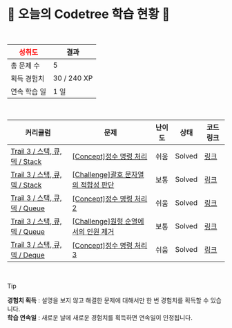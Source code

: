 # 🌲 오늘의 Codetree 학습 현황 🌲

<br />

| <span style="color:red;display:block;text-align:center;"> **성취도**</span> | 결과 |
|---|---|
| 총 문제 수 | 5 |
| 획득 경험치 | 30 / 240 XP |
| 연속 학습 일 | 1 일 |

<br />

|커리큘럼|문제|난이도|상태|코드 링크|
|---|---|---|---|---|
|[Trail 3 / 스택, 큐, 덱 / Stack](https://www.codetree.ai/trail-info/novice-high/)|[[Concept]정수 명령 처리](https://www.codetree.ai/trails/complete/curated-cards/intro-process-numeric-commands/)|쉬움|Solved|[링크](https://github.com/PaengBomin/CodeTree/blob/main/250518/%EC%A0%95%EC%88%98%20%EB%AA%85%EB%A0%B9%20%EC%B2%98%EB%A6%AC/process-numeric-commands.py)|
|[Trail 3 / 스택, 큐, 덱 / Stack](https://www.codetree.ai/trail-info/novice-high/)|[[Challenge]괄호 문자열의 적합성 판단](https://www.codetree.ai/trails/complete/curated-cards/challenge-parentheses-string/)|보통|Solved|[링크](https://github.com/PaengBomin/CodeTree/blob/main/250518/%EA%B4%84%ED%98%B8%20%EB%AC%B8%EC%9E%90%EC%97%B4%EC%9D%98%20%EC%A0%81%ED%95%A9%EC%84%B1%20%ED%8C%90%EB%8B%A8/parentheses-string.cpp)|
|[Trail 3 / 스택, 큐, 덱 / Queue](https://www.codetree.ai/trail-info/novice-high/)|[[Concept]정수 명령 처리 2](https://www.codetree.ai/trails/complete/curated-cards/intro-process-numeric-commands-2/)|쉬움|Solved|[링크](https://github.com/PaengBomin/CodeTree/blob/main/250518/%EC%A0%95%EC%88%98%20%EB%AA%85%EB%A0%B9%20%EC%B2%98%EB%A6%AC%202/process-numeric-commands-2.cpp)|
|[Trail 3 / 스택, 큐, 덱 / Queue](https://www.codetree.ai/trail-info/novice-high/)|[[Challenge]원형 순열에서의 인원 제거](https://www.codetree.ai/trails/complete/curated-cards/challenge-josephus-permutations/)|보통|Solved|[링크](https://github.com/PaengBomin/CodeTree/blob/main/250518/%EC%9B%90%ED%98%95%20%EC%88%9C%EC%97%B4%EC%97%90%EC%84%9C%EC%9D%98%20%EC%9D%B8%EC%9B%90%20%EC%A0%9C%EA%B1%B0/josephus-permutations.cpp)|
|[Trail 3 / 스택, 큐, 덱 / Deque](https://www.codetree.ai/trail-info/novice-high/)|[[Concept]정수 명령 처리 3](https://www.codetree.ai/trails/complete/curated-cards/intro-process-numeric-commands-3/)|쉬움|Solved|[링크](https://github.com/PaengBomin/CodeTree/blob/main/250518/%EC%A0%95%EC%88%98%20%EB%AA%85%EB%A0%B9%20%EC%B2%98%EB%A6%AC%203/process-numeric-commands-3.cpp)|


<br />

> [!TIP]
> **경험치 획득** : 설명을 보지 않고 해결한 문제에 대해서만 한 번 경험치를 획득할 수 있습니다.  
> **학습 연속일** : 새로운 날에 새로운 경험치를 획득하면 연속일이 인정됩니다.

